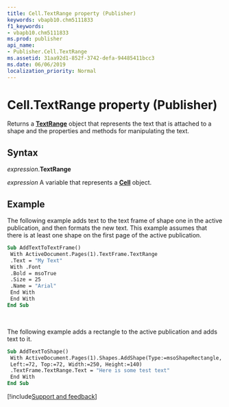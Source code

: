 ```yaml
---
title: Cell.TextRange property (Publisher)
keywords: vbapb10.chm5111833
f1_keywords:
- vbapb10.chm5111833
ms.prod: publisher
api_name:
- Publisher.Cell.TextRange
ms.assetid: 31aa92d1-852f-3742-defa-94485411bcc3
ms.date: 06/06/2019
localization_priority: Normal
---
```



# Cell.TextRange property (Publisher)

Returns a **[TextRange](Publisher.TextRange.md)** object that represents the text that is attached to a shape and the properties and methods for manipulating the text.


## Syntax

_expression_.**TextRange**

_expression_ A variable that represents a **[Cell](Publisher.Cell.md)** object.


## Example

The following example adds text to the text frame of shape one in the active publication, and then formats the new text. This example assumes that there is at least one shape on the first page of the active publication.

```vb
Sub AddTextToTextFrame() 
 With ActiveDocument.Pages(1).TextFrame.TextRange 
 .Text = "My Text" 
 With .Font 
 .Bold = msoTrue 
 .Size = 25 
 .Name = "Arial" 
 End With 
 End With 
End Sub
```

<br/>

The following example adds a rectangle to the active publication and adds text to it.

```vb
Sub AddTextToShape() 
 With ActiveDocument.Pages(1).Shapes.AddShape(Type:=msoShapeRectangle, _ 
 Left:=72, Top:=72, Width:=250, Height:=140) 
 .TextFrame.TextRange.Text = "Here is some test text" 
 End With 
End Sub
```


[!include[Support and feedback](~/includes/feedback-boilerplate.md)]